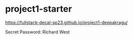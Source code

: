 # project1-starter

https://fullstack-decal-sp23.github.io/project1-deepakragu/

Secret Password: Richard West
